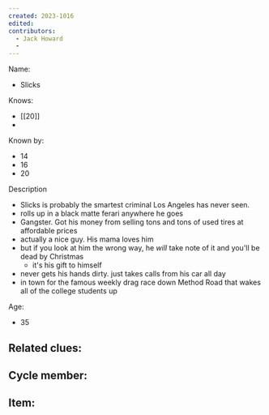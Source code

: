 ```yaml
---
created: 2023-1016
edited:
contributors:
  - Jack Howard
  - 
---
```


Name:
- Slicks

Knows:
- [[20]]
- 

Known by:
- 14
- 16
- 20

Description
- Slicks is probably the smartest criminal Los Angeles has never seen. 
- rolls up in a black matte ferari anywhere he goes
- Gangster. Got his money from selling tons and tons of used tires at affordable prices
- actually a nice guy. His mama loves him
- but if you look at him the wrong way, he *will* take note of it and you'll be dead by Christmas
  - it's his gift to himself
- never gets his hands dirty. just takes calls from his car all day
- in town for the famous weekly drag race down Method Road that wakes all of the college students up 

Age:
- 35

Related clues:
- 
Cycle member:
- 
Item:
- 




